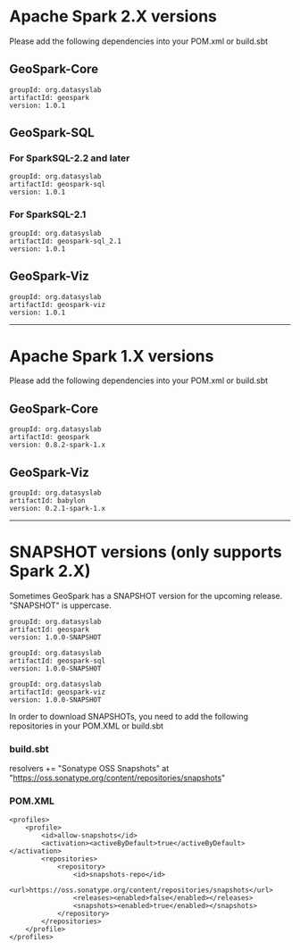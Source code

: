 # Apache Spark 2.X versions
Please add the following dependencies into your POM.xml or build.sbt
## GeoSpark-Core
```
groupId: org.datasyslab
artifactId: geospark
version: 1.0.1
```
## GeoSpark-SQL
### For SparkSQL-2.2 and later
```
groupId: org.datasyslab
artifactId: geospark-sql
version: 1.0.1
```
### For SparkSQL-2.1
```
groupId: org.datasyslab
artifactId: geospark-sql_2.1
version: 1.0.1
```
## GeoSpark-Viz 
```
groupId: org.datasyslab
artifactId: geospark-viz
version: 1.0.1
```
---

# Apache Spark 1.X versions
Please add the following dependencies into your POM.xml or build.sbt
## GeoSpark-Core
```
groupId: org.datasyslab
artifactId: geospark
version: 0.8.2-spark-1.x
```
## GeoSpark-Viz
```
groupId: org.datasyslab
artifactId: babylon
version: 0.2.1-spark-1.x
```
---
# SNAPSHOT versions (only supports Spark 2.X)
Sometimes GeoSpark has a SNAPSHOT version for the upcoming release. "SNAPSHOT" is uppercase.
```
groupId: org.datasyslab
artifactId: geospark
version: 1.0.0-SNAPSHOT
```

```
groupId: org.datasyslab
artifactId: geospark-sql
version: 1.0.0-SNAPSHOT
```

```
groupId: org.datasyslab
artifactId: geospark-viz
version: 1.0.0-SNAPSHOT
```

In order to download SNAPSHOTs, you need to add the following repositories in your POM.XML or build.sbt
### build.sbt
resolvers +=
  "Sonatype OSS Snapshots" at "https://oss.sonatype.org/content/repositories/snapshots"
### POM.XML
    <profiles>
        <profile>
            <id>allow-snapshots</id>
            <activation><activeByDefault>true</activeByDefault></activation>
            <repositories>
                <repository>
                    <id>snapshots-repo</id>
                    <url>https://oss.sonatype.org/content/repositories/snapshots</url>
                    <releases><enabled>false</enabled></releases>
                    <snapshots><enabled>true</enabled></snapshots>
                </repository>
            </repositories>
        </profile>
    </profiles>
